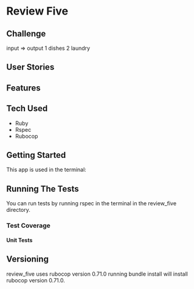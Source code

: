 # Review Five



## Challenge

input => output
1 dishes
2 laundry

## User Stories



## Features



## Tech Used

- Ruby
- Rspec
- Rubocop

## Getting Started

This app is used in the terminal:



## Running The Tests

You can run tests by running rspec in the terminal in the review_five directory.

### Test Coverage

#### Unit Tests



## Versioning

review_five uses rubocop version 0.71.0 running bundle install will install rubocop version 0.71.0.
